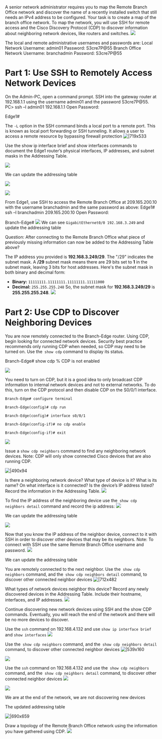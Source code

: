 A senior network administrator requires you to map the Remote Branch Office network and discover the name of a recently installed switch that still needs an IPv4 address to be configured. Your task is to create a map of the branch office network. To map the network, you will use SSH for remote access and the Cisco Discovery Protocol (CDP) to discover information about neighboring network devices, like routers and switches.
![](https://i.imgur.com/KUa2VuO.png)

The local and remote administrative usernames and passwords are:
Local Network
Username: admin01
Password: S3cre7P@55
Branch Office Network
Username: branchadmin
Password: S3cre7P@55

# Part 1: Use SSH to Remotely Access Network Devices

On the Admin-PC, open a command prompt.
SSH into the gateway router at 192.168.1.1 using the username admin01 and the password S3cre7P@55.
PC> ssh –l admin01 192.168.1.1
Open
Password:
 
Edge1#

The `-L` option in the SSH command binds a local port to a remote port. This is known as local port forwarding or SSH tunneling. It allows a user to access a remote resource by bypassing firewall protection
![|719x533](https://i.imgur.com/CZ7bjMY.png)

Use the show ip interface brief and show interfaces commands to document the Edge1 router’s physical interfaces, IP addresses, and subnet masks in the Addressing Table.

![](https://i.imgur.com/1rV3DGM.png)


We can update the addressing table

![](https://i.imgur.com/nw3mmpe.png)

![](https://i.imgur.com/CMjgEyh.png)


From Edge1, use SSH to access the Remote Branch Office at 209.165.200.10 with the username branchadmin and the same password as above:
Edge1# ssh –l branchadmin 209.165.200.10
Open
Password:

Branch-Edge#
![](https://i.imgur.com/QHmgUcq.png)
We can see `GigabitEthernet0/0 192.168.3.249` and update the addressing table

Question:
After connecting to the Remote Branch Office what piece of previously missing information can now be added to the Addressing Table above?

The IP address you provided is **192.168.3.249/29**. The "/29" indicates the subnet mask.
A **/29** subnet mask means there are 29 bits set to **1** in the subnet mask, leaving 3 bits for host addresses. Here's the subnet mask in both binary and decimal form:
- **Binary:** `11111111.11111111.11111111.11111000`
- **Decimal:** `255.255.255.248`
So, the subnet mask for **192.168.3.249/29** is **255.255.255.248**.
![](https://i.imgur.com/Seh9nFE.png)

# Part 2: Use CDP to Discover Neighboring Devices
You are now remotely connected to the Branch-Edge router. Using CDP, begin looking for connected network devices.
Security best practice recommends only running CDP when needed, so CDP may need to be turned on. Use the` show cdp` command to display its status.

Branch-Edge# show cdp
% CDP is not enabled

![](https://i.imgur.com/J2HBixI.png)

  You need to turn on CDP, but it is a good idea to only broadcast CDP information to internal network devices and not to external networks. To do this, turn on the CDP protocol and then disable CDP on the S0/0/1 interface.
```
Branch-Edge# configure terminal

Branch-Edge(config)# cdp run

Branch-Edge(config)# interface s0/0/1

Branch-Edge(config-if)# no cdp enable

Branch-Edge(config-if)# exit
```

![](https://i.imgur.com/4PfCaLW.png)

Issue a `show cdp neighbors` command to find any neighboring network devices.
Note: CDP will only show connected Cisco devices that are also running CDP.

![|490x94](https://i.imgur.com/cNb0RmJ.png)

Is there a neighboring network device? What type of device is it? What is its name? On what interface is it connected? Is the device’s IP address listed? Record the information in the Addressing Table.
![](https://i.imgur.com/vR6Ow6U.png)

To find the IP address of the neighboring device use the` show cdp neighbors detail` command and record the ip address:
![](https://i.imgur.com/403ldJr.png)


We can update the addressing table

![](https://i.imgur.com/P3qqCKd.png)

Now that you know the IP address of the neighbor device, connect to it with SSH in order to discover other devices that may be its neighbors.
Note: To connect with SSH use the same Remote Branch Office username and password.
![](https://i.imgur.com/vPTXTPc.png)

We can update the addressing table

You are remotely connected to the next neighbor. Use the` show cdp neighbors` command, and the` show cdp neighbors detail` command, to discover other connected neighbor devices
![|712x482](https://i.imgur.com/JNzXIC3.png)

What types of network devices neighbor this device? Record any newly discovered devices in the Addressing Table. Include their hostname, interfaces, and IP addresses.
![](https://i.imgur.com/aQdg1ff.png)


Continue discovering new network devices using SSH and the show CDP commands. Eventually, you will reach the end of the network and there will be no more devices to discover.

Use the `ssh` command on 192.168.4.132 and use `show ip interface brief` and `show interfaces`
![](https://i.imgur.com/LuiKs1d.png)

Use the` show cdp neighbors` command, and the` show cdp neighbors detail` command, to discover other connected neighbor devices
![|539x160](https://i.imgur.com/EfnYBPZ.png)

![](https://i.imgur.com/M7OrvC9.png)

Use the `ssh` command on 192.168.4.132 and use the` show cdp neighbors` command, and the` show cdp neighbors detail` command, to discover other connected neighbor devices
![](https://i.imgur.com/5moCm8Q.png)

![](https://i.imgur.com/nH2ViOY.png)

We are at the end of the network, we are not discovering new devices

The updated addressing table

![|690x659](https://i.imgur.com/zGNfgnh.png)

Draw a topology of the Remote Branch Office network using the information you have gathered using CDP.
![](https://i.imgur.com/faisMTc.png)
